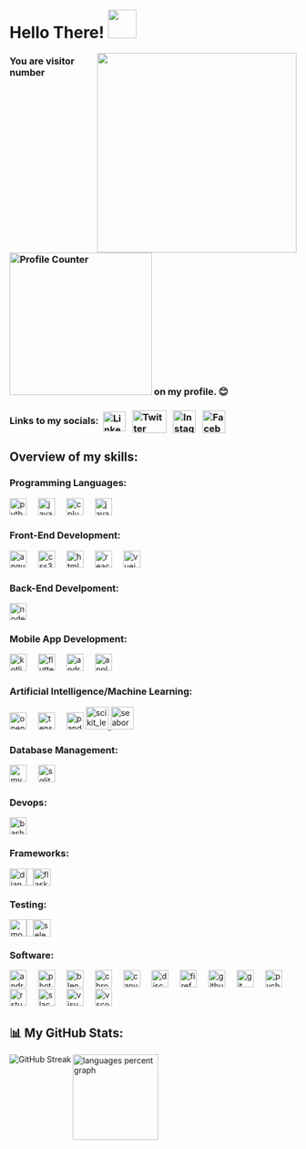 # Hello There! <img src="https://media.giphy.com/media/v1.Y2lkPTc5MGI3NjExYThldjk3NmRqYXB5bGxmdzE4ZzI5d2c2bXhlZ2l0cTl4NGxzdWh5dSZlcD12MV9pbnRlcm5hbF9naWZfYnlfaWQmY3Q9cw/w1OBpBd7kJqHrJnJ13/giphy.gif" width="50px">

<img align = "right" height = "350" src = "https://media.giphy.com/media/v1.Y2lkPTc5MGI3NjExbTNiYndtMDYzaHl5M3hxcDZnN20yNXd0OWI5amM2MHdveXpsMGo2ciZlcD12MV9pbnRlcm5hbF9naWZfYnlfaWQmY3Q9cw/9Vozsrukh9ZIs/giphy.gif" />

### You are visitor number <img src="https://profile-counter.glitch.me/iamrishigandhi/count.svg?" alt="Profile Counter" width="250" /> on my profile. 😊

### Links to my socials:&nbsp; <a href="https://www.linkedin.com/in/iamrishigandhi/" target="_blank"><img align="center" src="https://raw.githubusercontent.com/rahuldkjain/github-profile-readme-generator/master/src/images/icons/Social/linked-in-alt.svg" alt="LinkedIn" height="35" width="40" /></a> &nbsp; <a href="https://twitter.com/i8rishigandhi" target="_blank"><img align="center" src="https://img.shields.io/badge/X-black.svg?logo=X" alt="Twitter" height="40" width="60" /></a> &nbsp; <a href="https://www.instagram.com/iamrishigandhi/" target="_blank"><img align="center" src="https://raw.githubusercontent.com/rahuldkjain/github-profile-readme-generator/master/src/images/icons/Social/instagram.svg" alt="Instagram" height="40" width="40" /></a> &nbsp; <a href="https://www.facebook.com/iamrishigandhi/" target="_blank"><img align="center" src="https://raw.githubusercontent.com/rahuldkjain/github-profile-readme-generator/master/src/images/icons/Social/facebook.svg" alt="Facebook" height="40" width="40" /></a> &nbsp;

## Overview of my skills:
<h3 align="left">Programming Languages:</h3>
<div align="left">
  <img src="https://skillicons.dev/icons?i=py" height="30" alt="python logo"  />
  <img width="12" />
  <img src="https://skillicons.dev/icons?i=js" height="30" alt="javascript logo"  />
  <img width="12" />
  <img src="https://cdn.jsdelivr.net/gh/devicons/devicon/icons/cplusplus/cplusplus-original.svg" height="30" alt="cplusplus logo"  />
  <img width="12" />
  <img src="https://skillicons.dev/icons?i=java" height="30" alt="java logo"  />
</div>

<h3 align="left">Front-End Development:</h3>
<div align="left">
  <img src="https://cdn.jsdelivr.net/gh/devicons/devicon/icons/angularjs/angularjs-original.svg" height="30" alt="angularjs logo"  />
  <img width="12" />
  <img src="https://cdn.jsdelivr.net/gh/devicons/devicon/icons/css3/css3-original.svg" height="30" alt="css3 logo"  />
  <img width="12" />
  <img src="https://skillicons.dev/icons?i=html" height="30" alt="html5 logo"  />
  <img width="12" />
  <img src="https://skillicons.dev/icons?i=react" height="30" alt="react logo"  />
  <img width="12" />
  <img src="https://cdn.simpleicons.org/vuedotjs/4FC08D" height="30" alt="vuejs logo"  />
</div>

<h3 align="left">Back-End Develpoment:</h3>
<div align="left">
  <img src="https://cdn.jsdelivr.net/gh/devicons/devicon/icons/nodejs/nodejs-original.svg" height="30" alt="nodejs logo"  />
</div>

<h3 align="left">Mobile App Development:</h3>
<div align="left">
  <img src="https://cdn.jsdelivr.net/gh/devicons/devicon/icons/kotlin/kotlin-original.svg" height="30" alt="kotlin logo"  />
  <img width="12" />
  <img src="https://cdn.jsdelivr.net/gh/devicons/devicon/icons/flutter/flutter-original.svg" height="30" alt="flutter logo"  />
  <img width="12" />
  <img src="https://cdn.simpleicons.org/android/3DDC84" height="30" alt="android logo"  />
  <img width="12" />
  <img src="https://cdn.simpleicons.org/apple/000000" height="30" alt="apple logo"  />
</div>


<h3 align="left">Artificial Intelligence/Machine Learning:</h3>
<div align="left">
  <img src="https://cdn.jsdelivr.net/gh/devicons/devicon/icons/opencv/opencv-original.svg" height="30" alt="opencv logo"  />
  <img width="12" />
  <img src="https://cdn.jsdelivr.net/gh/devicons/devicon/icons/tensorflow/tensorflow-original.svg" height="30" alt="tensorflow logo"  />
  <img width="12" />
  <img src="https://cdn.jsdelivr.net/gh/devicons/devicon/icons/pandas/pandas-original.svg" height="30" alt="pandas logo"  />
  <a href="https://scikit-learn.org/" target="_blank" rel="noreferrer"> <img src="https://upload.wikimedia.org/wikipedia/commons/0/05/Scikit_learn_logo_small.svg" alt="scikit_learn" width="40" height="40"/> </a> <a href="https://seaborn.pydata.org/" target="_blank" rel="noreferrer"> <img src="https://seaborn.pydata.org/_images/logo-mark-lightbg.svg" alt="seaborn" width="40" height="40"/> </a> </div>

<h3 align="left">Database Management:</h3>
<div align="left">
  <img src="https://cdn.jsdelivr.net/gh/devicons/devicon/icons/mysql/mysql-original.svg" height="30" alt="mysql logo"  />
  <img width="12" />
  <img src="https://cdn.jsdelivr.net/gh/devicons/devicon/icons/sqlite/sqlite-original.svg" height="30" alt="sqlite logo"  />
</div>

<h3 align="left">Devops:</h3>
<div align="left">
  <img src="https://cdn.simpleicons.org/gnubash/4EAA25" height="30" alt="bash logo"  />
</div>

<h3 align="left">Frameworks:</h3>
<div align="left" style="display: flex;">
  <img src="https://skillicons.dev/icons?i=django" height="30" alt="django logo"  />
  <img width="12" />
  <img src="https://skillicons.dev/icons?i=flask" height="30" alt="flask logo"  />
</div>

<h3 align="left">Testing:</h3>
<div align="left" style="display: flex;">
  <img src="https://cdn.simpleicons.org/mocha/8D6748" height="30" alt="mocha logo"  />
  <img width="12" />
  <img src="https://cdn.simpleicons.org/selenium/43B02A" height="30" alt="selenium logo"  />
</div>

<h3 align="left">Software:</h3>
<div align="left">
  <img src="https://cdn.simpleicons.org/androidstudio/3DDC84" height="30" alt="androidstudio logo"  />
  <img width="12" />
  <img src="https://cdn.simpleicons.org/adobephotoshop/31A8FF" height="30" alt="photoshop logo"  />
  <img width="12" />
  <img src="https://cdn.simpleicons.org/blender/F5792A" height="30" alt="blender logo"  />
  <img width="12" />
  <img src="https://cdn.jsdelivr.net/gh/devicons/devicon/icons/chrome/chrome-original.svg" height="30" alt="chrome logo"  />
  <img width="12" />
  <img src="https://cdn.simpleicons.org/canva/00C4CC" height="30" alt="canva logo"  />
  <img width="12" />
  <img src="https://cdn.simpleicons.org/discord/5865F2" height="30" alt="discord logo"  />
  <img width="12" />
  <img src="https://cdn.simpleicons.org/firefox/FF7139" height="30" alt="firefox logo"  />
  <img width="12" />
  <img src="https://skillicons.dev/icons?i=github" height="30" alt="github logo"  />
  <img width="12" />
  <img src="https://cdn.simpleicons.org/git/F05032" height="30" alt="git logo"  />
  <img width="12" />
  <img src="https://cdn.simpleicons.org/pycharm/000000" height="30" alt="pycharm logo"  />
  <img width="12" />
  <img src="https://cdn.simpleicons.org/rstudio/75AADB" height="30" alt="rstudio logo"  />
  <img width="12" />
  <img src="https://cdn.jsdelivr.net/gh/devicons/devicon/icons/slack/slack-original.svg" height="30" alt="slack logo"  />
  <img width="12" />
  <img src="https://cdn.simpleicons.org/visualstudio/5C2D91" height="30" alt="visualstudio logo"  />
  <img width="12" />
  <img src="https://cdn.jsdelivr.net/gh/devicons/devicon/icons/vscode/vscode-original.svg" height="30" alt="vscode logo"  />
</div>

## 📊 My GitHub Stats:
<img align ="left" src="https://github-readme-streak-stats.herokuapp.com?user=iamrishigandhi&theme=vision-friendly-dark&hide_border=true&mode=daily&card_width=468" alt="GitHub Streak" />

<img align = "left" src="https://github-readme-stats.vercel.app/api/top-langs/?username=iamrishigandhi&locale=en&hide_title=false&layout=compact&card_width=436&langs_count=6&theme=vision-friendly-dark&hide_border=true&include_all_commits=true&count_private=true" height="150" alt="languages percent graph" /> <br/>
